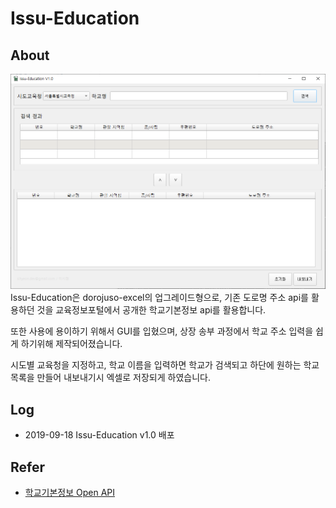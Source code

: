 # Issu-Education

## About
![Issu-Education](/source/image.png)
Issu-Education은 dorojuso-excel의 업그레이드형으로, 기존 도로명 주소 api를 활용하던 것을 교육정보포털에서 공개한 학교기본정보 api를 활용합니다. 
  
또한 사용에 용이하기 위해서 GUI를 입혔으며, 상장 송부 과정에서 학교 주소 입력을 쉽게 하기위해 제작되어졌습니다.  
  
시도별 교육청을 지정하고, 학교 이름을 입력하면 학교가 검색되고 하단에 원하는 학교 목록을 만들어 내보내기시 엑셀로 저장되게 하였습니다.  

## Log
- 2019-09-18 Issu-Education v1.0 배포

## Refer
- [학교기본정보 Open API](http://open.neis.go.kr/portal/data/service/selectServicePage.do?page=1&rows=10&sortColumn=&sortDirection=&infId=OPEN17020190531110010104913&infSeq=2)
